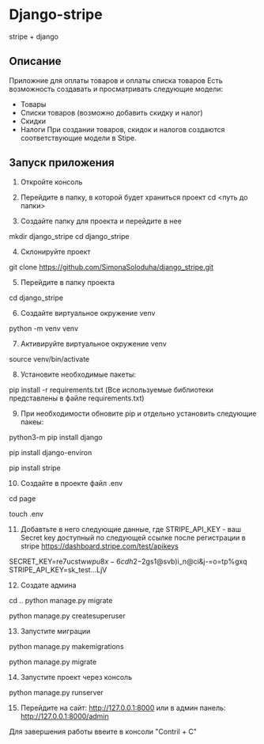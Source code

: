 # Django-stripe

stripe + django
## Описание
Приложние для оплаты товаров и оплаты списка товаров Есть возможность создавать и просматривать следующие модели:

- Товары
- Списки товаров (возможно добавить скидку и налог)
- Скидки
- Налоги
При создании товаров, скидок и налогов создаются соответствующие модели в Stipe.

## Запуск приложения
1. Откройте консоль

2. Перейдите в папку, в которой будет храниться проект
cd <путь до папки>

3. Создайте папку для проекта и перейдите в нее

mkdir django_stripe cd django_stripe

4. Склонируйте проект

git clone https://github.com/SimonaSoloduha/django_stripe.git

5. Перейдите в папку проекта


cd django_stripe

6. Создайте виртуальное окружение venv


python -m venv venv

7. Активируйте виртуальное окружение venv


source venv/bin/activate

8. Установите необходимые пакеты:

pip install -r requirements.txt (Все используемые библиотеки представлены в файле requirements.txt)

9. При необходимости обновите pip и отдельно установить следующие пакеы:


python3-m pip install django 


pip install django-environ 

pip install stripe

10. Создайте в проекте файл .env

cd page

touch .env

11. Добавтьте в него следующие данные, где STRIPE_API_KEY - ваш Secret key доступный по следующей ссылке после регистрации в stripe
https://dashboard.stripe.com/test/apikeys


SECRET_KEY=re7ucstw$wpu8x-6cdh2-$2gs1@svb)i_n@ci&j-=o=tp%gxq STRIPE_API_KEY=sk_test...LjV

12. Создате админа

cd .. python manage.py migrate

python manage.py createsuperuser

13. Запустите миграции

python manage.py makemigrations 

python manage.py migrate

14. Запустите проект через консоль

python manage.py runserver

15. Перейдите на сайт:
http://127.0.0.1:8000 или в админ панель: http://127.0.0.1:8000/admin

Для завершения работы ввеите в консоли "Contril + C"
